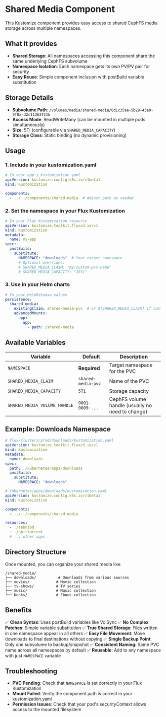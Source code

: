 # Shared Media Component

This Kustomize component provides easy access to shared CephFS media storage across multiple namespaces.

## What it provides

- **Shared Storage**: All namespaces accessing this component share the same underlying CephFS subvolume
- **Namespace Isolation**: Each namespace gets its own PV/PV pair for security
- **Easy Reuse**: Simple component inclusion with postBuild variable substitution

## Storage Details

- **Subvolume Path**: `/volumes/media/shared-media/6d1c35aa-5b29-43a0-9f8a-d2c11363423b`
- **Access Mode**: ReadWriteMany (can be mounted in multiple pods simultaneously)
- **Size**: 5Ti (configurable via `SHARED_MEDIA_CAPACITY`)
- **Storage Class**: Static binding (no dynamic provisioning)

## Usage

### 1. Include in your kustomization.yaml

```yaml
# In your app's kustomization.yaml
apiVersion: kustomize.config.k8s.io/v1beta1
kind: Kustomization

components:
  - ../../components/shared-media  # Adjust path as needed
```

### 2. Set the namespace in your Flux Kustomization

```yaml
# In your Flux Kustomization resource
apiVersion: kustomize.toolkit.fluxcd.io/v1
kind: Kustomization
metadata:
  name: my-app
spec:
  postBuild:
    substitute:
      NAMESPACE: "downloads"  # Your target namespace
      # Optional overrides:
      # SHARED_MEDIA_CLAIM: "my-custom-pvc-name"
      # SHARED_MEDIA_CAPACITY: "10Ti"
```

### 3. Use in your Helm charts

```yaml
# In your HelmRelease values
persistence:
  shared-media:
    existingClaim: shared-media-pvc  # or ${SHARED_MEDIA_CLAIM} if customized
    advancedMounts:
      app:
        app:
          - path: /shared-media
```

## Available Variables

| Variable | Default | Description |
|----------|---------|-------------|
| `NAMESPACE` | **Required** | Target namespace for the PVC |
| `SHARED_MEDIA_CLAIM` | `shared-media-pvc` | Name of the PVC |
| `SHARED_MEDIA_CAPACITY` | `5Ti` | Storage capacity |
| `SHARED_MEDIA_VOLUME_HANDLE` | `0001-0009-...` | CephFS volume handle (usually no need to change) |

## Example: Downloads Namespace

```yaml
# flux/clusters/prod/downloads/kustomization.yaml
apiVersion: kustomize.toolkit.fluxcd.io/v1
kind: Kustomization
metadata:
  name: downloads
spec:
  path: ./kubernetes/apps/downloads
  postBuild:
    substitute:
      NAMESPACE: "downloads"
```

```yaml
# kubernetes/apps/downloads/kustomization.yaml
apiVersion: kustomize.config.k8s.io/v1beta1
kind: Kustomization

components:
  - ../../components/shared-media

resources:
  - ./sabnzbd
  - ./qbittorrent
  # ... other apps
```

## Directory Structure

Once mounted, you can organize your shared media like:

```
/shared-media/
├── downloads/          # Downloads from various sources
├── movies/            # Movie collection
├── tv-shows/          # TV series
├── music/             # Music collection
└── books/             # Ebook collection
```

## Benefits

✅ **Clean Syntax**: Uses postBuild variables like VolSync
✅ **No Complex Patches**: Simple variable substitution
✅ **True Shared Storage**: Files written in one namespace appear in all others
✅ **Easy File Movement**: Move downloads to final destinations without copying
✅ **Single Backup Point**: Only one subvolume to backup/snapshot
✅ **Consistent Naming**: Same PVC name across all namespaces by default
✅ **Reusable**: Add to any namespace with just `NAMESPACE` variable

## Troubleshooting

- **PVC Pending**: Check that `NAMESPACE` is set correctly in your Flux Kustomization
- **Mount Failed**: Verify the component path is correct in your kustomization.yaml
- **Permission Issues**: Check that your pod's securityContext allows access to the mounted filesystem
